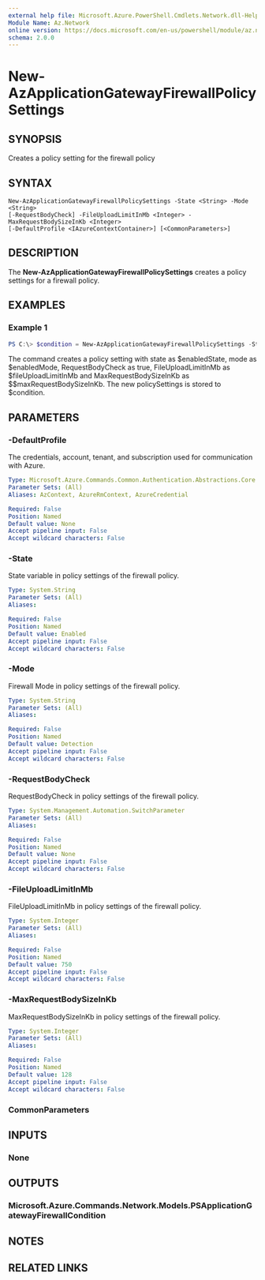 ```yaml
---
external help file: Microsoft.Azure.PowerShell.Cmdlets.Network.dll-Help.xml
Module Name: Az.Network
online version: https://docs.microsoft.com/en-us/powershell/module/az.network/new-azapplicationgatewayfirewallcondition
schema: 2.0.0
---
```


# New-AzApplicationGatewayFirewallPolicySettings

## SYNOPSIS
Creates a policy setting for the firewall policy

## SYNTAX

```
New-AzApplicationGatewayFirewallPolicySettings -State <String> -Mode <String>  
[-RequestBodyCheck] -FileUploadLimitInMb <Integer> -MaxRequestBodySizeInKb <Integer>
[-DefaultProfile <IAzureContextContainer>] [<CommonParameters>]
```

## DESCRIPTION
The **New-AzApplicationGatewayFirewallPolicySettings** creates a policy settings for a firewall policy.

## EXAMPLES

### Example 1
```powershell
PS C:\> $condition = New-AzApplicationGatewayFirewallPolicySettings -State $enabledState -Mode $enabledMode -RequestBodyCheck -FileUploadLimitInMb $fileUploadLimitInMb -MaxRequestBodySizeInKb $maxRequestBodySizeInKb
```

The command creates a policy setting with state as $enabledState, mode as $enabledMode, RequestBodyCheck as true, FileUploadLimitInMb as $fileUploadLimitInMb and MaxRequestBodySizeInKb as $$maxRequestBodySizeInKb.
The new policySettings is stored to $condition.

## PARAMETERS

### -DefaultProfile
The credentials, account, tenant, and subscription used for communication with Azure.

```yaml
Type: Microsoft.Azure.Commands.Common.Authentication.Abstractions.Core.IAzureContextContainer
Parameter Sets: (All)
Aliases: AzContext, AzureRmContext, AzureCredential

Required: False
Position: Named
Default value: None
Accept pipeline input: False
Accept wildcard characters: False
```

### -State
State variable in policy settings of the firewall policy.

```yaml
Type: System.String
Parameter Sets: (All)
Aliases:

Required: False
Position: Named
Default value: Enabled
Accept pipeline input: False
Accept wildcard characters: False
```

### -Mode
Firewall Mode in policy settings of the firewall policy.

```yaml
Type: System.String
Parameter Sets: (All)
Aliases:

Required: False
Position: Named
Default value: Detection
Accept pipeline input: False
Accept wildcard characters: False
```

### -RequestBodyCheck
RequestBodyCheck in policy settings of the firewall policy.

```yaml
Type: System.Management.Automation.SwitchParameter
Parameter Sets: (All)
Aliases:

Required: False
Position: Named
Default value: None
Accept pipeline input: False
Accept wildcard characters: False
```

### -FileUploadLimitInMb
FileUploadLimitInMb in policy settings of the firewall policy.

```yaml
Type: System.Integer
Parameter Sets: (All)
Aliases:

Required: False
Position: Named
Default value: 750
Accept pipeline input: False
Accept wildcard characters: False
```

### -MaxRequestBodySizeInKb
MaxRequestBodySizeInKb in policy settings of the firewall policy.

```yaml
Type: System.Integer
Parameter Sets: (All)
Aliases:

Required: False
Position: Named
Default value: 128
Accept pipeline input: False
Accept wildcard characters: False
```
### CommonParameters

## INPUTS

### None

## OUTPUTS

### Microsoft.Azure.Commands.Network.Models.PSApplicationGatewayFirewallCondition

## NOTES

## RELATED LINKS
